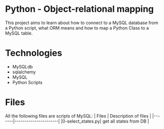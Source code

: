 # Python - Object-relational mapping
This project aims to learn about how to connect to a MySQL database from a Python script, what ORM means and how to map a Python Class to a MySQL table.

# Technologies

* MySQLdb
* sqlalchemy
* MySQL
* Python Scripts

# Files
All the following files are scripts of MySQL:
| Files | Description of files |
|-------|----------------------|
|0-select_states.py| get all states from DB |

